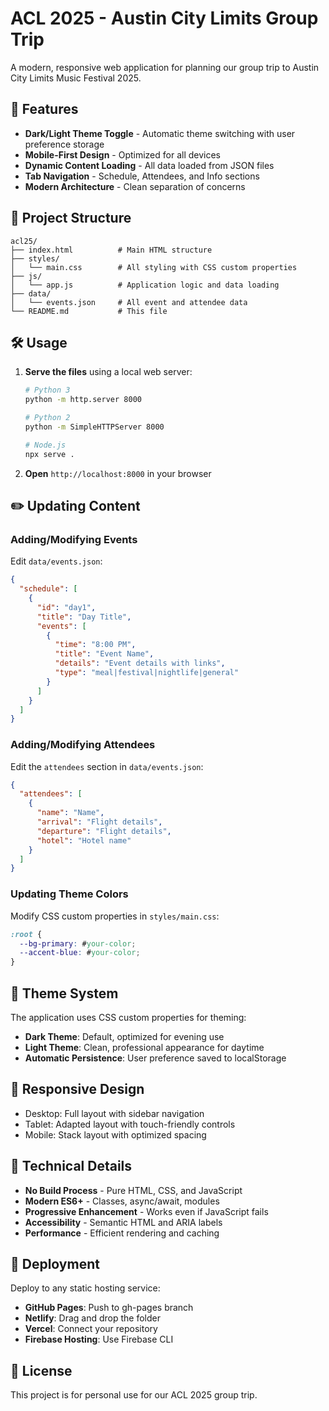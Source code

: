 # ACL 2025 - Austin City Limits Group Trip

A modern, responsive web application for planning our group trip to Austin City Limits Music Festival 2025.

## 🚀 Features

- **Dark/Light Theme Toggle** - Automatic theme switching with user preference storage
- **Mobile-First Design** - Optimized for all devices
- **Dynamic Content Loading** - All data loaded from JSON files
- **Tab Navigation** - Schedule, Attendees, and Info sections
- **Modern Architecture** - Clean separation of concerns

## 📁 Project Structure

```
acl25/
├── index.html          # Main HTML structure
├── styles/
│   └── main.css        # All styling with CSS custom properties
├── js/
│   └── app.js          # Application logic and data loading
├── data/
│   └── events.json     # All event and attendee data
└── README.md           # This file
```

## 🛠️ Usage

1. **Serve the files** using a local web server:
   ```bash
   # Python 3
   python -m http.server 8000
   
   # Python 2
   python -m SimpleHTTPServer 8000
   
   # Node.js
   npx serve .
   ```

2. **Open** `http://localhost:8000` in your browser

## ✏️ Updating Content

### Adding/Modifying Events
Edit `data/events.json`:
```json
{
  "schedule": [
    {
      "id": "day1",
      "title": "Day Title",
      "events": [
        {
          "time": "8:00 PM",
          "title": "Event Name", 
          "details": "Event details with links",
          "type": "meal|festival|nightlife|general"
        }
      ]
    }
  ]
}
```

### Adding/Modifying Attendees
Edit the `attendees` section in `data/events.json`:
```json
{
  "attendees": [
    {
      "name": "Name",
      "arrival": "Flight details",
      "departure": "Flight details", 
      "hotel": "Hotel name"
    }
  ]
}
```

### Updating Theme Colors
Modify CSS custom properties in `styles/main.css`:
```css
:root {
  --bg-primary: #your-color;
  --accent-blue: #your-color;
}
```

## 🎨 Theme System

The application uses CSS custom properties for theming:
- **Dark Theme**: Default, optimized for evening use
- **Light Theme**: Clean, professional appearance for daytime
- **Automatic Persistence**: User preference saved to localStorage

## 📱 Responsive Design

- Desktop: Full layout with sidebar navigation
- Tablet: Adapted layout with touch-friendly controls
- Mobile: Stack layout with optimized spacing

## 🔧 Technical Details

- **No Build Process** - Pure HTML, CSS, and JavaScript
- **Modern ES6+** - Classes, async/await, modules
- **Progressive Enhancement** - Works even if JavaScript fails
- **Accessibility** - Semantic HTML and ARIA labels
- **Performance** - Efficient rendering and caching

## 🚀 Deployment

Deploy to any static hosting service:
- **GitHub Pages**: Push to gh-pages branch
- **Netlify**: Drag and drop the folder
- **Vercel**: Connect your repository
- **Firebase Hosting**: Use Firebase CLI

## 📄 License

This project is for personal use for our ACL 2025 group trip.